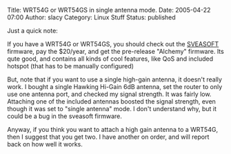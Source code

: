 Title: WRT54G or WRT54GS in single antenna mode.
Date: 2005-04-22 07:00
Author: slacy
Category: Linux Stuff
Status: published

Just a quick note:

If you have a WRT54G or WRT54GS, you should check out the
[SVEASOFT](http://sveasoft.com/) firmware, pay the \$20/year, and get
the pre-release "Alchemy" firmware. Its qute good, and contains all
kinds of cool features, like QoS and included hotspot (that has to be
manually configured)

But, note that if you want to use a single high-gain antenna, it doesn't
really work. I bought a single Hawking Hi-Gain 6dB antenna, set the
router to only use one antenna port, and checked my signal strength. It
was fairly low. Attaching one of the included antennas boosted the
signal strength, even though it was set to "single antenna" mode. I
don't understand why, but it could be a bug in the sveasoft firmware.

Anyway, if you think you want to attach a high gain antenna to a WRT54G,
then I suggest that you get two. I have another on order, and will
report back on how well it works.  
  
  

